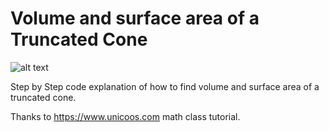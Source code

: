 # Volume and surface area of a Truncated Cone

![alt text](https://upload.wikimedia.org/wikipedia/commons/5/5c/CroppedCone.svg)

Step by Step code explanation of how to find volume and surface area of a truncated cone.

Thanks to https://www.unicoos.com math class tutorial.

